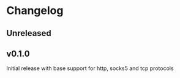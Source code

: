 # Changelog

## Unreleased

## v0.1.0

Initial release with base support for http, socks5 and tcp protocols
